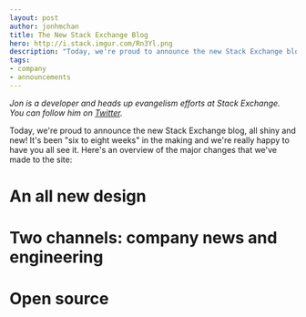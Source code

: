 ```yaml
---
layout: post
author: jonhmchan
title: The New Stack Exchange Blog
hero: http://i.stack.imgur.com/Rn3Yl.png
description: "Today, we're proud to announce the new Stack Exchange blog, all shiny and new! It's been six to eight weeks in the making and we're really happy to have you all see it. Get a run down of all the new changes we've made!"
tags:
- company
- announcements
---
```


*Jon is a developer and heads up evangelism efforts at Stack Exchange. You can follow him on [Twitter](http://twitter.com/jonhmchan).*

Today, we're proud to announce the new Stack Exchange blog, all shiny and new! It's been "six to eight weeks" in the making and we're really happy to have you all see it. Here's an overview of the major changes that we've made to the site:

# An all new design

# Two channels: company news and engineering

# Open source


